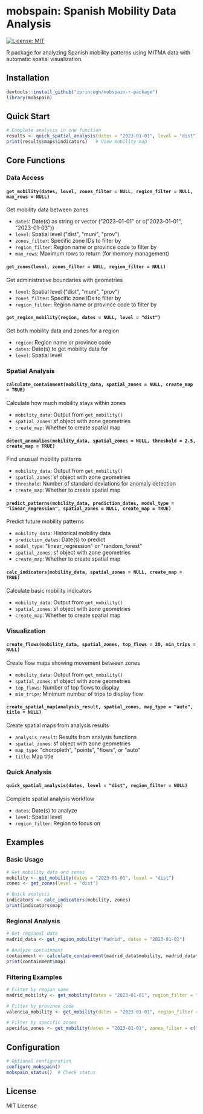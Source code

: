 # mobspain: Spanish Mobility Data Analysis

[![License: MIT](https://img.shields.io/badge/License-MIT-yellow.svg)](https://opensource.org/licenses/MIT)

R package for analyzing Spanish mobility patterns using MITMA data with automatic spatial visualization.

## Installation

```r
devtools::install_github("iprincegh/mobspain-r-package")
library(mobspain)
```

## Quick Start

```r
# Complete analysis in one function
results <- quick_spatial_analysis(dates = "2023-01-01", level = "dist")
print(results$maps$indicators)   # View mobility map
```

## Core Functions

### Data Access

#### `get_mobility(dates, level, zones_filter = NULL, region_filter = NULL, max_rows = NULL)`
Get mobility data between zones
- `dates`: Date(s) as string or vector ("2023-01-01" or c("2023-01-01", "2023-01-03"))
- `level`: Spatial level ("dist", "muni", "prov")
- `zones_filter`: Specific zone IDs to filter by
- `region_filter`: Region name or province code to filter by
- `max_rows`: Maximum rows to return (for memory management)

#### `get_zones(level, zones_filter = NULL, region_filter = NULL)`
Get administrative boundaries with geometries
- `level`: Spatial level ("dist", "muni", "prov")
- `zones_filter`: Specific zone IDs to filter by
- `region_filter`: Region name or province code to filter by

#### `get_region_mobility(region, dates = NULL, level = "dist")`
Get both mobility data and zones for a region
- `region`: Region name or province code
- `dates`: Date(s) to get mobility data for
- `level`: Spatial level

### Spatial Analysis

#### `calculate_containment(mobility_data, spatial_zones = NULL, create_map = TRUE)`
Calculate how much mobility stays within zones
- `mobility_data`: Output from `get_mobility()`
- `spatial_zones`: sf object with zone geometries
- `create_map`: Whether to create spatial map

#### `detect_anomalies(mobility_data, spatial_zones = NULL, threshold = 2.5, create_map = TRUE)`
Find unusual mobility patterns
- `mobility_data`: Output from `get_mobility()`
- `spatial_zones`: sf object with zone geometries
- `threshold`: Number of standard deviations for anomaly detection
- `create_map`: Whether to create spatial map

#### `predict_patterns(mobility_data, prediction_dates, model_type = "linear_regression", spatial_zones = NULL, create_map = TRUE)`
Predict future mobility patterns
- `mobility_data`: Historical mobility data
- `prediction_dates`: Date(s) to predict
- `model_type`: "linear_regression" or "random_forest"
- `spatial_zones`: sf object with zone geometries
- `create_map`: Whether to create spatial map

#### `calc_indicators(mobility_data, spatial_zones = NULL, create_map = TRUE)`
Calculate basic mobility indicators
- `mobility_data`: Output from `get_mobility()`
- `spatial_zones`: sf object with zone geometries
- `create_map`: Whether to create spatial map

### Visualization

#### `create_flows(mobility_data, spatial_zones, top_flows = 20, min_trips = NULL)`
Create flow maps showing movement between zones
- `mobility_data`: Output from `get_mobility()`
- `spatial_zones`: sf object with zone geometries
- `top_flows`: Number of top flows to display
- `min_trips`: Minimum number of trips to display flow

#### `create_spatial_map(analysis_result, spatial_zones, map_type = "auto", title = NULL)`
Create spatial maps from analysis results
- `analysis_result`: Results from analysis functions
- `spatial_zones`: sf object with zone geometries
- `map_type`: "choropleth", "points", "flows", or "auto"
- `title`: Map title

### Quick Analysis

#### `quick_spatial_analysis(dates, level = "dist", region_filter = NULL)`
Complete spatial analysis workflow
- `dates`: Date(s) to analyze
- `level`: Spatial level
- `region_filter`: Region to focus on

## Examples

### Basic Usage
```r
# Get mobility data and zones
mobility <- get_mobility(dates = "2023-01-01", level = "dist")
zones <- get_zones(level = "dist")

# Quick analysis
indicators <- calc_indicators(mobility, zones)
print(indicators$map)
```

### Regional Analysis
```r
# Get regional data
madrid_data <- get_region_mobility("Madrid", dates = "2023-01-01")

# Analyze containment
containment <- calculate_containment(madrid_data$mobility, madrid_data$zones)
print(containment$map)
```

### Filtering Examples
```r
# Filter by region name
madrid_mobility <- get_mobility(dates = "2023-01-01", region_filter = "Madrid")

# Filter by province code
valencia_mobility <- get_mobility(dates = "2023-01-01", region_filter = "46")

# Filter by specific zones
specific_zones <- get_mobility(dates = "2023-01-01", zones_filter = c("28079", "08019"))
```

## Configuration

```r
# Optional configuration
configure_mobspain()
mobspain_status()  # Check status
```

## License

MIT License
